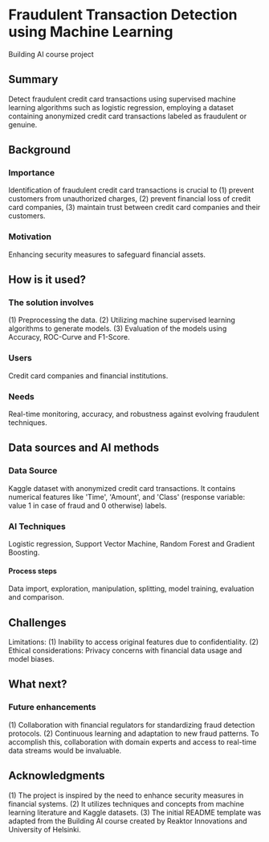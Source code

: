 # Fraudulent Transaction Detection using Machine Learning
Building AI course project

## Summary
Detect fraudulent credit card transactions using supervised machine learning algorithms such as logistic regression, employing a dataset containing anonymized credit card transactions labeled as fraudulent or genuine.

## Background
### Importance 
Identification of fraudulent credit card transactions is crucial to (1) prevent customers from unauthorized charges, (2) prevent financial loss of credit card companies, (3) maintain trust between credit card companies and their customers.
### Motivation
Enhancing security measures to safeguard financial assets.

## How is it used?
### The solution involves
  (1) Preprocessing the data.
  (2) Utilizing machine supervised learning algorithms to generate models.
  (3) Evaluation of the models using Accuracy, ROC-Curve and F1-Score.
### Users
Credit card companies and financial institutions.
### Needs
Real-time monitoring, accuracy, and robustness against evolving fraudulent techniques.

## Data sources and AI methods
### Data Source
  Kaggle dataset with anonymized credit card transactions.
  It contains numerical features like 'Time', 'Amount', and 'Class' (response variable: value 1 in case of fraud and 0 otherwise) labels.
### AI Techniques
  Logistic regression, Support Vector Machine, Random Forest and Gradient Boosting.
  #### Process steps
  Data import, exploration, manipulation, splitting, model training, evaluation and comparison.

## Challenges
Limitations:
  (1) Inability to access original features due to confidentiality.
  (2) Ethical considerations: Privacy concerns with financial data usage and model biases.

## What next?
### Future enhancements
  (1) Collaboration with financial regulators for standardizing fraud detection protocols.
  (2) Continuous learning and adaptation to new fraud patterns.
To accomplish this, collaboration with domain experts and access to real-time data streams would be invaluable.

## Acknowledgments
(1) The project is inspired by the need to enhance security measures in financial systems. 
(2) It utilizes techniques and concepts from machine learning literature and Kaggle datasets. 
(3) The initial README template was adapted from the Building AI course created by Reaktor Innovations and University of Helsinki.
